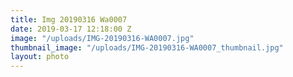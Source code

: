 ```yaml
---
title: Img 20190316 Wa0007
date: 2019-03-17 12:18:00 Z
image: "/uploads/IMG-20190316-WA0007.jpg"
thumbnail_image: "/uploads/IMG-20190316-WA0007_thumbnail.jpg"
layout: photo
---
```


